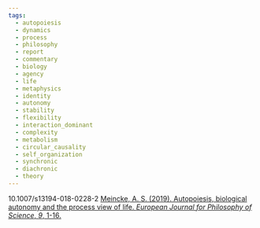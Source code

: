 ```yaml
---
tags:
  - autopoiesis
  - dynamics
  - process
  - philosophy
  - report
  - commentary
  - biology
  - agency
  - life
  - metaphysics
  - identity
  - autonomy
  - stability
  - flexibility
  - interaction_dominant
  - complexity
  - metabolism
  - circular_causality
  - self_organization
  - synchronic
  - diachronic
  - theory
---
```

10.1007/s13194-018-0228-2
<mark style="background: #BBFABBA6;"></mark>
[Meincke, A. S. (2019). Autopoiesis, biological autonomy and the process view of life. _European Journal for Philosophy of Science_, _9_, 1-16.](https://eprints.soton.ac.uk/426378/1/Meincke_Autopoiesis_BioAutonomy_the_Process_View_EJPS_2018_.pdf)